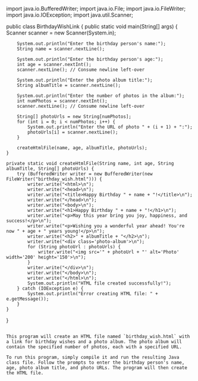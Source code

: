 import java.io.BufferedWriter;
import java.io.File;
import java.io.FileWriter;
import java.io.IOException;
import java.util.Scanner;

public class BirthdayWishLink {
    public static void main(String[] args) {
        Scanner scanner = new Scanner(System.in);

        System.out.println("Enter the birthday person's name:");
        String name = scanner.nextLine();

        System.out.println("Enter the birthday person's age:");
        int age = scanner.nextInt();
        scanner.nextLine(); // Consume newline left-over

        System.out.println("Enter the photo album title:");
        String albumTitle = scanner.nextLine();

        System.out.println("Enter the number of photos in the album:");
        int numPhotos = scanner.nextInt();
        scanner.nextLine(); // Consume newline left-over

        String[] photoUrls = new String[numPhotos];
        for (int i = 0; i < numPhotos; i++) {
            System.out.println("Enter the URL of photo " + (i + 1) + ":");
            photoUrls[i] = scanner.nextLine();
        }

        createHtmlFile(name, age, albumTitle, photoUrls);
    }

    private static void createHtmlFile(String name, int age, String albumTitle, String[] photoUrls) {
        try (BufferedWriter writer = new BufferedWriter(new FileWriter("birthday_wish.html"))) {
            writer.write("<html>\n");
            writer.write("<head>\n");
            writer.write("<title>Happy Birthday " + name + "!</title>\n");
            writer.write("</head>\n");
            writer.write("<body>\n");
            writer.write("<h1>Happy Birthday " + name + "!</h1>\n");
            writer.write("<p>May this year bring you joy, happiness, and success!</p>\n");
            writer.write("<p>Wishing you a wonderful year ahead! You're now " + age + " years young!</p>\n");
            writer.write("<h2>" + albumTitle + "</h2>\n");
            writer.write("<div class='photo-album'>\n");
            for (String photoUrl : photoUrls) {
                writer.write("<img src='" + photoUrl + "' alt='Photo' width='200' height='150'>\n");
            }
            writer.write("</div>\n");
            writer.write("</body>\n");
            writer.write("</html>\n");
            System.out.println("HTML file created successfully!");
        } catch (IOException e) {
            System.out.println("Error creating HTML file: " + e.getMessage());
        }
    }
}
```

This program will create an HTML file named `birthday_wish.html` with a link for birthday wishes and a photo album. The photo album will contain the specified number of photos, each with a specified URL.

To run this program, simply compile it and run the resulting Java class file. Follow the prompts to enter the birthday person's name, age, photo album title, and photo URLs. The program will then create the HTML file.
